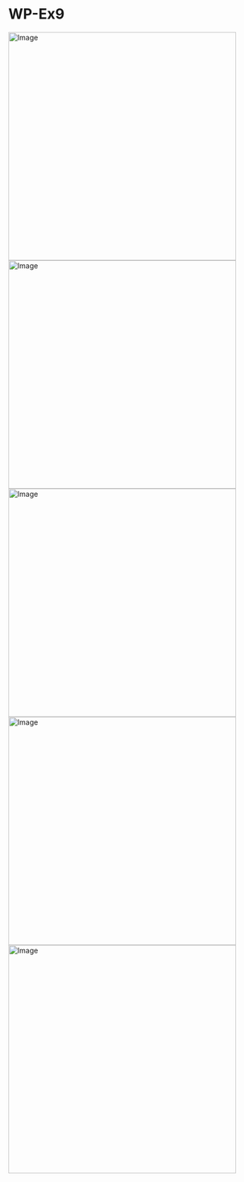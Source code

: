 # WP-Ex9

<img width="452" alt="Image" src="https://github.com/user-attachments/assets/b58b4b6e-433d-4b9d-9423-193912cb10a8" />
<img width="452" alt="Image" src="https://github.com/user-attachments/assets/2e8a6cdc-7203-4829-bc32-6b43be588e94" />
<img width="452" alt="Image" src="https://github.com/user-attachments/assets/2e9b1efe-eb01-44bd-997a-32a532e3f758" />
<img width="452" alt="Image" src="https://github.com/user-attachments/assets/75945cdc-6ae7-478b-af0f-a45396741198" />
<img width="452" alt="Image" src="https://github.com/user-attachments/assets/a20b7f2a-2300-4d27-b917-4ae676a1bdb7" />
